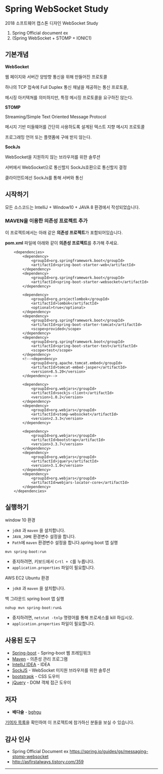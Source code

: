 # Spring WebSocket Study

2018 소프트웨어 캡스톤 디자인 WebSocket Study

1. Spring Official document ex
2. (Spring WebSocket + STOMP + IONIC1)



## 기본개념

**WebSocket**

웹 페이지와 서버간 양방향 통신을 위해 만들어진 프로토콜

하나의 TCP 접속에 Full Duplex 통신 채널을 제공하는 통신 프로토콜,

메시징 아키텍쳐를 의미하지만, 특정 메시징 프로토콜을 요구하진 않는다.

**STOMP**

Streaming/Simple Text Oriented Message Protocol

메시지 기반 미들웨어를 간단히 사용하도록 설계된 텍스트 지향 메시지 프로토콜

프로그래밍 언어 또는 플랫폼에 구애 받지 않는다.

**SockJs**

WebSocket을 지원하지 않는 브라우저를 위한 솔루션

서버에서 WebSocket으로 통신할지 SockJs호환으로 통신할지 결정

클라이언트에선 SockJs를 통해 서버와 통신

## 시작하기

모든 소스코드는 IntelliJ + Window10 + JAVA 8 환경에서 작성되었습니다.

### MAVEN을 이용한 의존성 프로젝트 추가

이 프로젝트에서는 아래 같은 **의존성 프로젝트**가 포함되어있습니다. 

**pom.xml** 파일에 아래와 같이 **의존성 프로젝트**를 추가해 주세요.

```
	<dependencies>
        <dependency>
            <groupId>org.springframework.boot</groupId>
            <artifactId>spring-boot-starter-web</artifactId>
        </dependency>
        <dependency>
            <groupId>org.springframework.boot</groupId>
            <artifactId>spring-boot-starter-websocket</artifactId>
        </dependency>

        <dependency>
            <groupId>org.projectlombok</groupId>
            <artifactId>lombok</artifactId>
            <optional>true</optional>
        </dependency>
        <dependency>
            <groupId>org.springframework.boot</groupId>
            <artifactId>spring-boot-starter-tomcat</artifactId>
            <scope>provided</scope>
        </dependency>
        <dependency>
            <groupId>org.springframework.boot</groupId>
            <artifactId>spring-boot-starter-test</artifactId>
            <scope>test</scope>
        </dependency>
        <!--<dependency>
            <groupId>org.apache.tomcat.embed</groupId>
            <artifactId>tomcat-embed-jasper</artifactId>
            <version>8.5.20</version>
        </dependency>-->

        <dependency>
            <groupId>org.webjars</groupId>
            <artifactId>sockjs-client</artifactId>
            <version>1.0.2</version>
        </dependency>
        <dependency>
            <groupId>org.webjars</groupId>
            <artifactId>stomp-websocket</artifactId>
            <version>2.3.3</version>
        </dependency>

        <dependency>
            <groupId>org.webjars</groupId>
            <artifactId>bootstrap</artifactId>
            <version>3.3.7</version>
        </dependency>
        <dependency>
            <groupId>org.webjars</groupId>
            <artifactId>jquery</artifactId>
            <version>3.1.0</version>
        </dependency>
        <dependency>
            <groupId>org.webjars</groupId>
            <artifactId>webjars-locator-core</artifactId>
        </dependency>
    </dependencies>
```
## 실행하기

window 10 환경

- `jdk8` 과 `maven` 을 설치합니다.
- `JAVA_JOME` 환경변수 설정을 합니다.
- `Path`에 `maven` 환경변수 설정을 합니다.spring boot 앱 실행

```
mvn spring-boot:run
```

- 중지하려면, 키보드에서 `Crtl + C`를 누릅니다.
- `application.properties` 파일이 필요합니다.

AWS EC2 Ubuntu 환경

- `jdk8` 과 `maven` 을 설치합니다.

백 그라운드 spring boot 앱 실행

```
nohup mvn spring-boot:run&
```

- 중지하려면,  `netstat -tnlp` 명령어를 통해 프로세스를 kill 하십시오.
- `application.properties` 파일이 필요합니다.

## 사용된 도구

* [Spring-boot](https://projects.spring.io/spring-boot/) - Spring-boot 웹 프레임워크
* [Maven](https://maven.apache.org/) - 의존성 관리 프로그램
* [IntelliJ IDEA](https://www.jetbrains.com/idea/) - IDEA
* [SockJS](https://github.com/sockjs) - WebSocket 미지원 브라우저를 위한 솔루션
* [bootstrapk](http://bootstrapk.com/) - CSS 도우미
* [jQuery](https://jquery.com/) - DOM 객체 접근 도우미

## 저자

* **배다슬** - [bghgu](https://github.com/bghgu)


[기여자 목록](https://github.com/bghgu/Spring-WebSocket-Study/contributors)을 확인하여 이 프로젝트에 참가하신 분들을 보실 수 있습니다.

## 감사 인사

* Spring Official Document ex https://spring.io/guides/gs/messaging-stomp-websocket
* http://asfirstalways.tistory.com/359

---


